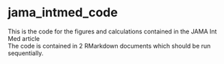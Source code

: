 # jama_intmed_code
This is the code for the figures and calculations contained in the JAMA Int Med article     
The code is contained in 2 RMarkdown documents which should be run sequentially.
